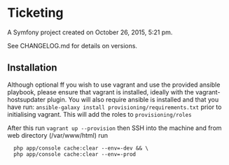 Ticketing
=========

A Symfony project created on October 26, 2015, 5:21 pm.

See CHANGELOG.md for details on versions.

Installation
-----------

Although optional ff you wish to use vagrant and use the provided ansible
playbook, please ensure that vagrant is installed, ideally with the
vagrant-hostsupdater plugin.  You will also require ansible is installed and
that you have run:
```ansible-galaxy install provisioning/requirements.txt```
prior to initialising vagrant.  This will add the roles to `provisioning/roles`

After this run
```vagrant up --provision```
then SSH into the machine and from web directory (/var/www/html) run
```
  php app/console cache:clear --env=-dev && \
  php app/console cache:clear --env=-prod
```